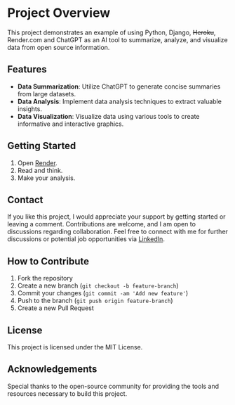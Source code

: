 # Project Overview

This project demonstrates an example of using Python, Django, ~~Heroku~~, Render.com and ChatGPT as an AI tool to summarize, analyze, and visualize data from open source information.

## Features

- **Data Summarization**: Utilize ChatGPT to generate concise summaries from large datasets.
- **Data Analysis**: Implement data analysis techniques to extract valuable insights.
- **Data Visualization**: Visualize data using various tools to create informative and interactive graphics.

## Getting Started

1. Open [Render](https://unky-rick.onrender.com/).
2. Read and think.
3. Make your analysis.

## Contact


If you like this project, I would appreciate your support by getting started or leaving a comment. Contributions are welcome, and I am open to discussions regarding collaboration.
Feel free to connect with me for further discussions or potential job opportunities via [LinkedIn](https://www.linkedin.com/in/witold-gerdt/).

## How to Contribute

1. Fork the repository
2. Create a new branch (`git checkout -b feature-branch`)
3. Commit your changes (`git commit -am 'Add new feature'`)
4. Push to the branch (`git push origin feature-branch`)
5. Create a new Pull Request

## License

This project is licensed under the MIT License.

## Acknowledgements

Special thanks to the open-source community for providing the tools and resources necessary to build this project.
